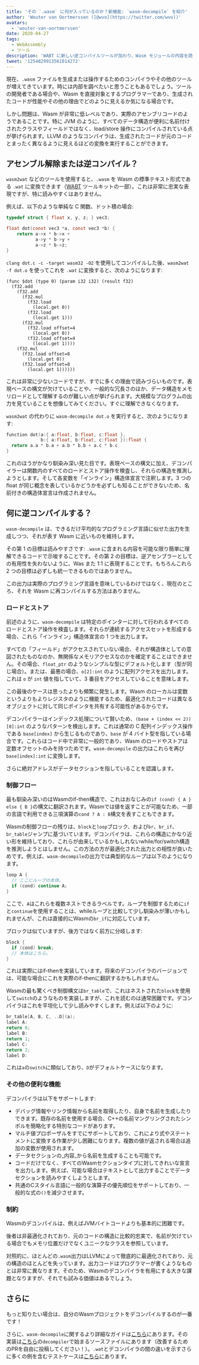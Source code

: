 ```yaml
---
title: 'その `.wasm` に何が入っているのか？新機能: `wasm-decompile` を紹介'
author: 'Wouter van Oortmerssen ([@wvo](https://twitter.com/wvo))'
avatars:
  - 'wouter-van-oortmerssen'
date: 2020-04-27
tags:
  - WebAssembly
  - ツール
description: 'WABT に新しい逆コンパイルツールが加わり、Wasm モジュールの内容を読みやすくします。'
tweet: '1254829913561014272'
---
```

現在、`.wasm` ファイルを生成または操作するためのコンパイラやその他のツールが増えてきています。時には内部を調べたいと思うこともあるでしょう。ツールの開発者である場合や、Wasm を直接対象とするプログラマーであり、生成されたコードが性能やその他の理由でどのように見えるか気になる場合です。

<!--truncate-->
しかし問題は、Wasm が非常に低レベルであり、実際のアセンブリコードのようであることです。特に JVM のように、すべてのデータ構造が便利に名前付けされたクラスやフィールドではなく、load/store 操作にコンパイルされている点が挙げられます。LLVM のようなコンパイラは、生成されたコードが元のコードとまったく異なるように見えるほどの変換を実行することができます。

## アセンブル解除または逆コンパイル？

`wasm2wat` などのツールを使用すると、`.wasm` を Wasm の標準テキスト形式である `.wat` に変換できます（[WABT](https://github.com/WebAssembly/wabt) ツールキットの一部）。これは非常に忠実な表現ですが、特に読みやすくはありません。

例えば、以下のような単純な C 関数、ドット積の場合:

```c
typedef struct { float x, y, z; } vec3;

float dot(const vec3 *a, const vec3 *b) {
    return a->x * b->x +
           a->y * b->y +
           a->z * b->z;
}
```

`clang dot.c -c -target wasm32 -O2` を使用してコンパイルした後、`wasm2wat -f dot.o` を使ってこれを `.wat` に変換すると、次のようになります:

```wasm
(func $dot (type 0) (param i32 i32) (result f32)
  (f32.add
    (f32.add
      (f32.mul
        (f32.load
          (local.get 0))
        (f32.load
          (local.get 1)))
      (f32.mul
        (f32.load offset=4
          (local.get 0))
        (f32.load offset=4
          (local.get 1))))
    (f32.mul
      (f32.load offset=8
        (local.get 0))
      (f32.load offset=8
        (local.get 1))))))
```

これは非常に少ないコードですが、すでに多くの理由で読みづらいものです。表現ベースの構文が欠けていることや、一般的な冗長さのほか、データ構造をメモリロードとして理解するのが難しい点が挙げられます。大規模なプログラムの出力を見ていることを想像してみてください。すぐに理解できなくなります。

`wasm2wat` の代わりに `wasm-decompile dot.o` を実行すると、次のようになります:

```c
function dot(a:{ a:float, b:float, c:float },
             b:{ a:float, b:float, c:float }):float {
  return a.a * b.a + a.b * b.b + a.c * b.c
}
```

これのほうがかなり馴染み深い見た目です。表現ベースの構文に加え、デコンパイラーは関数内のすべてのロードとストア操作を検査し、それらの構造を推測しようとします。そして各変数を「インライン」構造体宣言で注釈します。3 つの float が同じ概念を表しているかどうかを必ずしも知ることができないため、名前付きの構造体宣言は作成されません。

## 何に逆コンパイルする？

`wasm-decompile` は、できるだけ平均的なプログラミング言語に似せた出力を生成しつつ、それが表す Wasm に近いものを維持します。

その第 1 の目標は読みやすさです: `.wasm` に含まれる内容を可能な限り簡単に理解できるコードで示唆することです。その第 2 の目標は、逆アセンブラーとしての有用性を失わないように、Was また 1:1 に表現することです。もちろんこれら 2 つの目標は必ずしも統一できるものではありません。

この出力は実際のプログラミング言語を意味しているわけではなく、現在のところ、それを Wasm に再コンパイルする方法はありません。

### ロードとストア

前述のように、`wasm-decompile` は特定のポインターに対して行われるすべてのロードとストア操作を検査します。それらが連続するアクセスセットを形成する場合、これら「インライン」構造体宣言の 1 つを出力します。

すべての「フィールド」がアクセスされていない場合、それが構造体としての意図されたものなのか、無関係なメモリアクセスなのかを確定することはできません。その場合、`float_ptr` のようなシンプルな型にデフォルト化します（型が同じ場合）。または、最悪の場合、`o[2]:int` のように配列アクセスを出力します。これは `o` が `int` 値を指していて、3 番目をアクセスしていることを意味します。

この最後のケースは思ったよりも頻繁に発生します。Wasm のローカルは変数というよりもよりレジスタのように機能するため、最適化されたコードは異なるオブジェクトに対して同じポインタを共有する可能性があるからです。

デコンパイラーはインデックス処理について賢いため、`(base + (index << 2))[0]:int` のようなパターンを検出します。これは通常の C 配列インデックス操作である `base[index]` から生じるものであり、`base` が 4 バイト型を指している場合です。これらはコード中で非常に一般的であり、Wasm のロードやストアは定数オフセットのみを持つためです。`wasm-decompile` の出力はこれらを再び `base[index]:int` に変換します。

さらに絶対アドレスがデータセクションを指していることを認識します。

### 制御フロー

最も馴染み深いのはWasmのif-then構造で、これはおなじみの`if (cond) { A } else { B }`の構文に翻訳されます。Wasmでは値を返すことが可能なため、一部の言語で利用できる三項演算の`cond ? A : B`構文を表すこともできます。

Wasmの制御フローの残りは、`block`と`loop`ブロック、および`br`、`br_if`、`br_table`ジャンプに基づいています。デコンパイラは、これらの構造にかなり近い形を維持しており、これらが由来しているかもしれないwhile/for/switch構造を推測しようとはしません。この方法の方が最適化された出力との相性が良いためです。例えば、`wasm-decompile`の出力では典型的なループは以下のようになります。

```c
loop A {
  // ここにループの本体。
  if (cond) continue A;
}
```

ここで、`A`はこれらを複数ネストできるラベルです。ループを制御するために`if`と`continue`を使用することは、whileループと比較して少し馴染みが薄いかもしれませんが、これは直接的にWasmの`br_if`に対応しています。

ブロックは似ていますが、後方ではなく前方に分岐します:

```c
block {
  if (cond) break;
  // 本体はこちら。
}
```

これは実際にはif-thenを実装しています。将来のデコンパイラのバージョンでは、可能な場合にこれを実際のif-thenに翻訳するかもしれません。

Wasmの最も驚くべき制御構文は`br_table`で、これはネストされた`block`を使用して`switch`のようなものを実装しますが、これを読むのは通常困難です。デコンパイラはこれを平坦化して少し読みやすくします。例えば以下のように:


```c
br_table[A, B, C, ..D](a);
label A:
return 0;
label B:
return 1;
label C:
return 2;
label D:
```

これは`a`の`switch`に類似しており、`D`がデフォルトケースになります。

### その他の便利な機能

デコンパイラは以下をサポートします:

- デバッグ情報やリンク情報から名前を取得したり、自身で名前を生成したりできます。既存の名前を使用する場合、C++の名前マングリングされたシンボルを簡略化する特別なコードがあります。
- マルチ値プロポーザルをすでにサポートしており、これにより式やステートメントに変換する作業が少し困難になります。複数の値が返される場合は追加の変数が使用されます。
- データセクションの_内容_から名前を生成することも可能です。
- コードだけでなく、すべてのWasmセクションタイプに対してきれいな宣言を出力します。例えば、可能な場合はテキストとして出力することでデータセクションを読みやすくしようとします。
- 共通のCスタイル言語に一般的な演算子の優先順位をサポートしており、一般的な式の`()`を減少させます。

### 制約

Wasmのデコンパイルは、例えばJVMバイトコードよりも基本的に困難です。

後者は非最適化されており、元のコードの構造に比較的忠実で、名前が欠けている場合でもメモリ位置だけでなくユニークなクラスを参照しています。

対照的に、ほとんどの`.wasm`出力はLLVMによって徹底的に最適化されており、元の構造のほとんどを失っています。出力コードはプログラマーが書くようなものとは非常に異なります。そのため、Wasmのデコンパイラを有用にする大きな課題となりますが、それでも試みる価値はあるでしょう。

## さらに

もっと知りたい場合は、自分のWasmプロジェクトをデコンパイルするのが一番です！

さらに、`wasm-decompile`に関するより詳細なガイドは[こちら](https://github.com/WebAssembly/wabt/blob/master/docs/decompiler.md)にあります。その実装は[こちら](https://github.com/WebAssembly/wabt/tree/master/src)の`decompiler`で始まるソースファイルにあります（改善するためのPRを自由に投稿してください！）。`.wat`とデコンパイラの間の違いを示すさらに多くの例を含むテストケースは[こちら](https://github.com/WebAssembly/wabt/tree/master/test/decompile)にあります。
